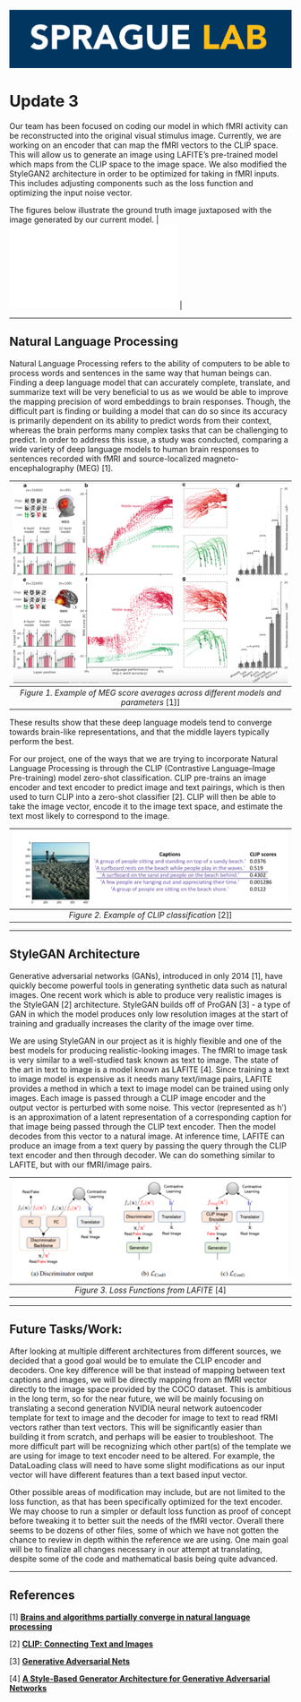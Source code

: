 ![dataset_compare.png](sprague_lab.png)
# Update 3
Our team has been focused on coding our model in which fMRI activity can be reconstructed into the original visual stimulus image.  Currently, we are working on an encoder that can map the fMRI vectors to the CLIP space. This will allow us to generate an image using LAFITE’s pre-trained model which maps from the CLIP space to the image space. We also modified the StyleGAN2 architecture in order to be optimized for taking in fMRI inputs. This includes adjusting components such as the loss function and optimizing the input noise vector. 


The figures below illustrate the ground truth image juxtaposed with the image generated by our current model. 
| ![1.png_DocHub.html](1.png_DocHub.html) | 

******

## Natural Language Processing

Natural Language Processing refers to the ability of computers to be able to process words and sentences in the same way that human beings can. Finding a deep language model that can accurately complete, translate, and summarize text will be very beneficial to us as we would be able to improve the mapping precision of word embeddings to brain responses. Though, the difficult part is finding or building a model that can do so since its accuracy is primarily dependent on its ability to predict words from their context, whereas the brain performs many complex tasks that can be challenging to predict. In order to address this issue, a study was conducted, comparing a wide variety of deep language models to human brain responses to sentences recorded with fMRI and source-localized magneto-encephalography (MEG) [1]. 

| ![fig_1.png](fig_1.png) | 
|:--:| 
| *Figure 1. Example of MEG score averages across different models and parameters* [1]]|

These results show that these deep language models tend to converge towards brain-like representations, and that the middle layers typically perform the best.

For our project, one of the ways that we are trying to incorporate Natural Language Processing is through the CLIP (Contrastive Language–Image Pre-training) model zero-shot classification. CLIP pre-trains an image encoder and text encoder to predict image and text pairings, which is then used to turn CLIP into a zero-shot classifier [2]. CLIP will then be able to take the image vector, encode it to the image text space, and estimate the text most likely to correspond to the image.

| ![fig_2.png](fig_2.png) | 
|:--:| 
| *Figure 2.  Example of CLIP classification* [2]]|


******

## StyleGAN Architecture

Generative adversarial networks (GANs), introduced in only 2014 [1], have quickly become powerful tools in generating synthetic data such as natural images. One recent work which is able to produce very realistic images is the StyleGAN [2] architecture. StyleGAN builds off of ProGAN [3] - a type of GAN in which the model produces only low resolution images at the start of training and gradually increases the clarity of the image over time.

We are using StyleGAN in our project as it is highly flexible and one of the best models for producing realistic-looking images. The fMRI to image task is very similar to a well-studied task known as text to image. The state of the art in text to image is a model known as LAFITE [4]. Since training a text to image model is expensive as it needs many text/image pairs, LAFITE provides a method in which a text to image model can be trained using only images. Each image is passed through a CLIP image encoder and the output vector is perturbed with some noise. This vector (represented as h’) is an approximation of a latent representation of a corresponding caption for that image being passed through the CLIP text encoder. Then the model decodes from this vector to a natural image. At inference time, LAFITE can produce an image from a text query by passing the query through the CLIP text encoder and then through decoder. We can do something similar to LAFITE, but with our fMRI/image pairs.

| ![fig_3.png](fig_3.png) | 
|:--:| 
| *Figure 3.  Loss Functions from LAFITE* [4]|


******

## Future Tasks/Work:

After looking at multiple different architectures from different sources, we decided that a good goal would be to emulate the CLIP encoder and decoders. One key difference will be that instead of mapping between text captions and images, we will be directly mapping from an fMRI vector directly to the image space provided by the COCO dataset. 
This is ambitious in the long term, so for the near future, we will be mainly focusing on translating a second generation NVIDIA neural network autoencoder template for text to image and the decoder for image to text to read fRMI vectors rather than text vectors. This will be significantly easier than building it from scratch, and perhaps will be easier to troubleshoot. The more difficult part will be recognizing which other part(s) of the template we are using for image to text encoder need to be altered. For example, the DataLoading class will need to have some slight modifications as our input vector will have different features than a text based input vector. 

Other possible areas of modification may include, but are not limited to the loss function, as that has been specifically optimized for the text encoder. We may choose to run a simpler or default loss function as proof of concept before tweaking it to better suit the needs of the fMRI vector. Overall there seems to be dozens of other files, some of which we have not gotten the chance to review in depth within the reference we are using. One main goal will be to finalize all changes necessary in our attempt at translating, despite some of the code and mathematical basis being quite advanced.


******

## References
[1]  **[Brains and algorithms partially converge in natural language processing](https://www.nature.com/articles/s42003-022-03036-1 )**

[2]  **[CLIP: Connecting Text and Images](https://openai.com/blog/clip/ )**

[3] **[Generative Adversarial Nets](https://arxiv.org/pdf/1406.2661)**

[4] **[A Style-Based Generator Architecture for Generative Adversarial Networks]( https://arxiv.org/abs/1812.04948 )**
